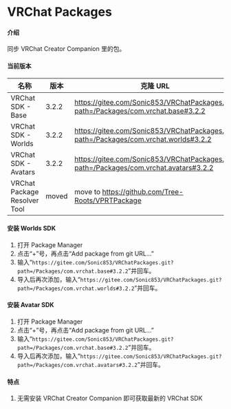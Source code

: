 # VRChat Packages

#### 介绍

同步 VRChat Creator Companion 里的包。

#### 当前版本

| 名称                         | 版本   | 克隆 URL                                                                                           |
| ---------------------------- | ------ | -------------------------------------------------------------------------------------------------- |
| VRChat SDK - Base            | 3.2.2  | https://gitee.com/Sonic853/VRChatPackages.git?path=/Packages/com.vrchat.base#3.2.2              |
| VRChat SDK - Worlds          | 3.2.2  | https://gitee.com/Sonic853/VRChatPackages.git?path=/Packages/com.vrchat.worlds#3.2.2            |
| VRChat SDK - Avatars         | 3.2.2  | https://gitee.com/Sonic853/VRChatPackages.git?path=/Packages/com.vrchat.avatars#3.2.2           |
| VRChat Package Resolver Tool | moved | move to https://github.com/Tree-Roots/VPRTPackage |

#### 安装 Worlds SDK

1. 打开 Package Manager
2. 点击“+”号，再点击“Add package from git URL...”
3. 输入“`https://gitee.com/Sonic853/VRChatPackages.git?path=/Packages/com.vrchat.base#3.2.2`”并回车。
4. 导入后再次添加，输入“`https://gitee.com/Sonic853/VRChatPackages.git?path=/Packages/com.vrchat.worlds#3.2.2`”并回车。

#### 安装 Avatar SDK

1. 打开 Package Manager
2. 点击“+”号，再点击“Add package from git URL...”
3. 输入“`https://gitee.com/Sonic853/VRChatPackages.git?path=/Packages/com.vrchat.base#3.2.2`”并回车。
4. 导入后再次添加，输入“`https://gitee.com/Sonic853/VRChatPackages.git?path=/Packages/com.vrchat.avatars#3.2.2`”并回车。

#### 特点

1. 无需安装 VRChat Creator Companion 即可获取最新的 VRChat SDK
